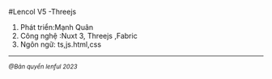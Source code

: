 
#Lencol V5 -Threejs
<ol>
    <li>Phát triển:Mạnh Quân</li>
    <li>Công nghệ :Nuxt 3, Threejs ,Fabric</li>
    <li>Ngôn ngữ: ts,js.html,css</li>
</ol>
<hr/>
<small><i>@Bản quyển lenful 2023</i></small>

